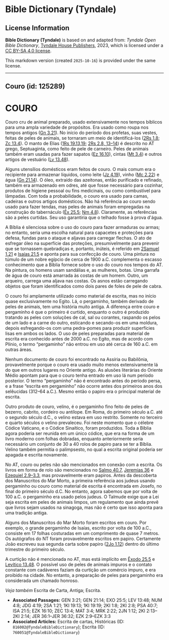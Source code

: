 # Bible Dictionary (Tyndale)

## License Information

**Bible Dictionary (Tyndale)** is based on and adapted from: _Tyndale Open Bible Dictionary_, [Tyndale House Publishers](https://tyndaleopenresources.com/), 2023, which is licensed under a [CC BY-SA 4.0 license](https://creativecommons.org/licenses/by-sa/4.0/legalcode.en).

This markdown version (created `2025-10-16`) is provided under the same license.



--------------------------------

## Couro (id: 125289)

COURO
=====

Couro cru de animal preparado, usado extensivamente nos tempos bíblicos para uma ampla variedade de propósitos. Era usado como roupa nos tempos antigos ([Gn 3\.21](https://ref.ly/Gen3:21)). No início do período dos profetas, suas vestes, feitas de peles de animais, se tornaram um meio de identificá\-los ([2Rs 1\.8](https://ref.ly/2Kgs1:8); [Zc 13\.4](https://ref.ly/Zech13:4)). O manto de Elias ([1Rs 19\.13,19](https://ref.ly/1Kgs19:13); [2Rs 2\.8, 13–14](https://ref.ly/2Kgs2:8)) é descrito no AT grego, Septuaginta, como feito de pele de carneiro. Peles de animais também eram usadas para fazer sapatos ([Ez 16\.10](https://ref.ly/Ezek16:10)), cintas ([Mt 3\.4](https://ref.ly/Matt3:4)) e outros artigos de vestuário ([Lv 13\.48](https://ref.ly/Lev13:48)).

Alguns utensílios domésticos eram feitos de couro. O mais comum era o recipiente para armazenar líquidos, como leite ([Jz 4\.19](https://ref.ly/Judg4:19)), vinho ([Mc 2\.22](https://ref.ly/Mark2:22)) e água ([Gn 21\.14](https://ref.ly/Gen21:14)). O óleo, extraído das azeitonas, então purificado e refinado, também era armazenado em odres, até que fosse necessário para cozinhar, produtos de higiene pessoal ou fins medicinais, ou como combustível para lâmpadas. Com toda a probabilidade, o couro era usado para camas, cadeiras e outros artigos domésticos. Não há referência ao couro sendo usado para fazer tendas, mas peles de animais foram empregadas na construção do tabernáculo ([Êx 25\.5](https://ref.ly/Exod25:5); [Nm 4\.8](https://ref.ly/Num4:8)). Claramente, as referências são a peles curtidas. Seu uso garantiria que o telhado fosse à prova d'água.

A Bíblia é silenciosa sobre o uso do couro para fazer armaduras ou armas; no entanto, seria uma escolha natural para capacetes e proteções para defesa, fundas para o ataque e aljavas para carregar flechas. O ato de esfregar óleo na superfície das proteções, presumivelmente para prevenir que se tornassem quebradiças e, portanto, inúteis, é referido em [2Samuel 1\.21](https://ref.ly/2Sam1:21) e [Isaías 21\.5](https://ref.ly/Isa21:5) e aponta para sua confecção de couro. Uma pintura no túmulo de um nobre egípcio de cerca de 1900 a.C. complementa o escasso conhecimento que a Bíblia fornece sobre o uso do couro nos tempos do AT. Na pintura, os homens usam sandálias e, as mulheres, botas. Uma garrafa de água de couro está amarrada às costas de um homem. Outro, um arqueiro, carrega uma aljava nas costas. Os asnos estão carregando objetos que foram identificados como dois pares de foles de pele de cabra.

O couro foi amplamente utilizado como material de escrita, mas no início quase exclusivamente no Egito. Lá, o pergaminho, também derivado de peles de animais, tem uma história muito antiga. A diferença entre couro e pergaminho é que o primeiro é curtido, enquanto o outro é produzido tratando as peles com soluções de cal, sal ou corantes, raspando os pelos de um lado e a carne do outro, esticando e secando\-os em uma moldura, depois esfregando\-os com uma pedra\-pomes para produzir superfícies lisas em ambos os lados. O uso de peles preparadas para material de escrita era conhecido antes de 2000 a.C. no Egito, mas de acordo com Plínio, o termo “pergaminho” não entrou em uso até cerca de 160 a.C. em outras áreas.

Nenhum documento de couro foi encontrado na Assíria ou Babilônia, provavelmente porque o couro era usado muito menos extensivamente lá do que em outros lugares no Oriente antigo. As alusões literárias do Oriente Médio apontam para que o couro tenha entrado em uso lá num período posterior. O termo “pergaminho” não é encontrado antes do período persa, e a frase “escrita em pergaminho” não ocorre antes dos primeiros anos dos selêucidas (312–64 a.C.). Mesmo então o papiro era o principal material de escrita.

Outro produto de couro, velino, é o pergaminho fino feito de peles de bezerro, cabrito, cordeiro ou antílope. Em Roma, do primeiro século a.C. até o segundo século d.C., o velino estava em uso restrito. Somente no terceiro e quarto séculos o velino prevaleceu. Foi neste momento que o célebre Códice Vaticano, e o Códice Sinaítico, foram produzidos. Toda a Bíblia agora poderia ser reunida em um único códice, que era na forma de um livro moderno com folhas dobradas, enquanto anteriormente seria necessário um conjunto de 30 a 40 rolos de papiro para se ter a Bíblia. Velino também permitia o palimpsesto, no qual a escrita original poderia ser apagada e escrita novamente.

No AT, couro ou peles não são mencionados em conexão com a escrita. Os livros em forma de rolo são mencionados no [Salmo 40\.7](https://ref.ly/Ps40:7), [Jeremias 36](https://ref.ly/Jer36:1-Jer36:32) e [Ezequiel 2\.9–3\.3](https://ref.ly/Ezek2:9-Ezek3:3), mas provavelmente eram papiros. Antes da descoberta dos Manuscritos do Mar Morto, a primeira referência aos judeus usando pergaminho ou couro como material de escrita é encontrada em Josefo, no final do primeiro século d.C. No entanto, agora sabemos que por volta de 100 a.C. o pergaminho era usado pelos judeus. O Talmude exige que a Lei seja escrita em peles de animais limpos, um regulamento que ainda prevê que livros sejam usados na sinagoga, mas não é certo que isso aponta para uma tradição antiga.

Alguns dos Manuscritos do Mar Morto foram escritos em couro. Por exemplo, o grande pergaminho de Isaías, escrito por volta de 100 a.C., consiste em 17 folhas costuradas em um comprimento de quase 7 metros. Os autógrafos do NT foram provavelmente escritos em papiro. Certamente João escreveu sua segunda carta sobre papiro ([2Jo 1\.12](https://ref.ly/2John1:12)) dentro do último trimestre do primeiro século.

A curtição não é mencionada no AT, mas está implícito em [Êxodo 25\.5](https://ref.ly/Exod25:5) e [Levítico 13\.48](https://ref.ly/Lev13:48). O possível uso de peles de animais impuros e o contato constante com cadáveres faziam da curtição um comércio impuro, e era proibido na cidade. No entanto, a preparação de peles para pergaminho era considerada um chamado honroso.

*Veja também* Escrita de Carta, Antiga; Escrita.

* **Associated Passages:** GEN 3:21; GEN 21:14; EXO 25:5; LEV 13:48; NUM 4:8; JDG 4:19; 2SA 1:21; 1KI 19:13; 1KI 19:19; 2KI 1:8; 2KI 2:8; PSA 40:7; ISA 21:5; EZK 16:10; ZEC 13:4; MAT 3:4; MRK 2:22; 2JN 1:12; 2KI 2:13–2KI 2:14; JER 36:1–JER 36:32; EZK 2:9–EZK 3:3
* **Associated Articles:** Escrita de cartas, Históricas (ID: `816002@TyndaleBibleDictionary`); Escrita (ID: `760051@TyndaleBibleDictionary`)

